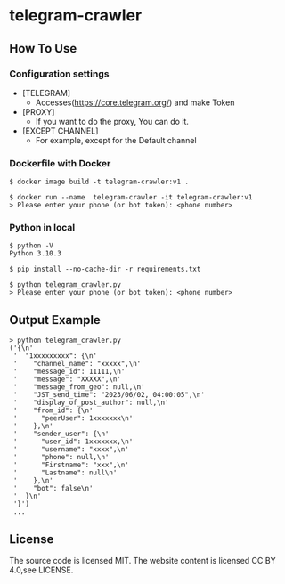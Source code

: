 # telegram-crawler
## How To Use

### Configuration settings
- [TELEGRAM]
    - Accesses(https://core.telegram.org/) and make Token
- [PROXY]
    - If you want to do the proxy, You can do it.
- [EXCEPT CHANNEL]
    - For example, except for the Default channel

### Dockerfile with Docker
```
$ docker image build -t telegram-crawler:v1 .

$ docker run --name  telegram-crawler -it telegram-crawler:v1
> Please enter your phone (or bot token): <phone number>
```

### Python in local 
```
$ python -V
Python 3.10.3

$ pip install --no-cache-dir -r requirements.txt

$ python telegram_crawler.py
> Please enter your phone (or bot token): <phone number>
```

## Output Example
```
> python telegram_crawler.py
('{\n'
 '  "1xxxxxxxxx": {\n'
 '    "channel_name": "xxxxx",\n'
 '    "message_id": 11111,\n'
 '    "message": "XXXXX",\n'
 '    "message_from_geo": null,\n'
 '    "JST_send_time": "2023/06/02, 04:00:05",\n'
 '    "display_of_post_author": null,\n'
 '    "from_id": {\n'
 '      "peerUser": 1xxxxxxx\n'
 '    },\n'
 '    "sender_user": {\n'
 '      "user_id": 1xxxxxxx,\n'
 '      "username": "xxxx",\n'
 '      "phone": null,\n'
 '      "Firstname": "xxx",\n'
 '      "Lastname": null\n'
 '    },\n'
 '    "bot": false\n'
 '  }\n'
 '}')
 ...
```

## License
The source code is licensed MIT. The website content is licensed CC BY 4.0,see LICENSE.